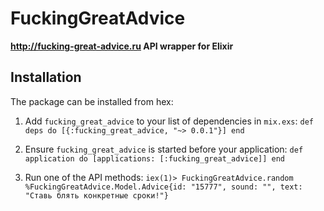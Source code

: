 # FuckingGreatAdvice

**http://fucking-great-advice.ru API wrapper for Elixir**

## Installation

The package can be installed from hex:

  1. Add `fucking_great_advice` to your list of dependencies in `mix.exs`:
    ````
    def deps do
      [{:fucking_great_advice, "~> 0.0.1"}]
    end
    ````

  2. Ensure `fucking_great_advice` is started before your application:
    ````
    def application do
      [applications: [:fucking_great_advice]]
    end
    ````

  3. Run one of the API methods:
    ````
    iex(1)> FuckingGreatAdvice.random
      %FuckingGreatAdvice.Model.Advice{id: "15777", sound: "",
      text: "Ставь блять конкретные сроки!"}
    ````
